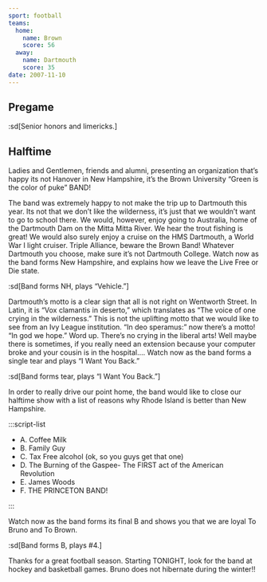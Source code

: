 ```yaml
---
sport: football
teams:
  home:
    name: Brown
    score: 56
  away:
    name: Dartmouth
    score: 35
date: 2007-11-10
---
```


## Pregame

:sd[Senior honors and limericks.]

## Halftime

Ladies and Gentlemen, friends and alumni, presenting an organization that’s happy its not Hanover in New Hampshire, it’s the Brown University “Green is the color of puke” BAND!

The band was extremely happy to not make the trip up to Dartmouth this year. Its not that we don’t like the wilderness, it’s just that we wouldn’t want to go to school there. We would, however, enjoy going to Australia, home of the Dartmouth Dam on the Mitta Mitta River. We hear the trout fishing is great! We would also surely enjoy a cruise on the HMS Dartmouth, a World War I light cruiser. Triple Alliance, beware the Brown Band! Whatever Dartmouth you choose, make sure it’s not Dartmouth College. Watch now as the band forms New Hampshire, and explains how we leave the Live Free or Die state.

:sd[Band forms NH, plays “Vehicle.”]

Dartmouth’s motto is a clear sign that all is not right on Wentworth Street. In Latin, it is “Vox clamantis in deserto,” which translates as “The voice of one crying in the wilderness.” This is not the uplifting motto that we would like to see from an Ivy League institution. “In deo speramus:” now there’s a motto! “In god we hope.” Word up. There’s no crying in the liberal arts! Well maybe there is sometimes, if you really need an extension because your computer broke and your cousin is in the hospital…. Watch now as the band forms a single tear and plays “I Want You Back.”

:sd[Band forms tear, plays “I Want You Back.”]

In order to really drive our point home, the band would like to close our halftime show with a list of reasons why Rhode Island is better than New Hampshire.

:::script-list

- A. Coffee Milk
- B. Family Guy
- C. Tax Free alcohol (ok, so you guys get that one)
- D. The Burning of the Gaspee- The FIRST act of the American Revolution
- E. James Woods
- F. THE PRINCETON BAND!

:::

Watch now as the band forms its final B and shows you that we are loyal To Bruno and To Brown.

:sd[Band forms B, plays #4.]

Thanks for a great football season. Starting TONIGHT, look for the band at hockey and basketball games. Bruno does not hibernate during the winter!!
